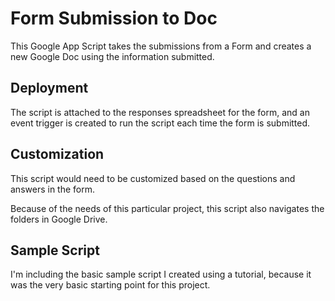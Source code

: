# Form Submission to Doc

This Google App Script takes the submissions from a Form and creates a new Google Doc using the information submitted.

## Deployment

The script is attached to the responses spreadsheet for the form, and an event trigger is created to run the script each time the form is submitted.

## Customization

This script would need to be customized based on the questions and answers in the form.

Because of the needs of this particular project, this script also navigates the folders in Google Drive.

## Sample Script

I'm including the basic sample script I created using a tutorial, because it was the very basic starting point for this project.
